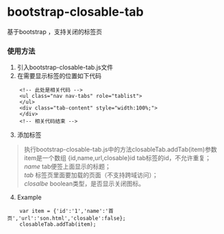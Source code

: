 # bootstrap-closable-tab
基于bootstrap ，支持关闭的标签页
### 使用方法
1. 引入bootstrap-closable-tab.js文件
2. 在需要显示标签的位置如下代码
```
    <!-- 此处是相关代码 -->
    <ul class="nav nav-tabs" role="tablist">
    </ul>
    <div class="tab-content" style="width:100%;">
    </div>
    <!-- 相关代码结束 -->
```
3. 添加标签

> 执行bootstrap-closable-tab.js中的方法closableTab.addTab(item)参数item是一个数组 {id,name,url,closable}id tab标签的id，不允许重复；
> *name* tab便签上面显示的标题；  
> *tab* 标签页里面要加载的页面（不支持跨域访问）；  
> *closalbe* boolean类型，是否显示关闭图标。    

4. Example
```
    var item = {'id':'1','name':'首页','url':'son.html','closable':false};
    closableTab.addTab(item);
```